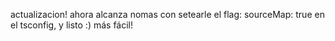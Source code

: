 actualizacion!
ahora alcanza nomas con setearle el flag:
sourceMap: true
en el tsconfig, y listo :)
más fácil! 
